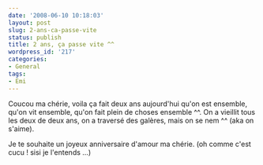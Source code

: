 ```yaml
---
date: '2008-06-10 10:18:03'
layout: post
slug: 2-ans-ca-passe-vite
status: publish
title: 2 ans, ça passe vite ^^
wordpress_id: '217'
categories:
- General
tags:
- Emi
---
```


Coucou ma chérie, voila ça fait deux ans aujourd'hui qu'on est ensemble, qu'on vit ensemble, qu'on fait plein de choses ensemble ^^.
On a vieillit tous les deux de deux ans, on a traversé des galères, mais on se nem ^^ (aka on s'aime).

Je te souhaite un joyeux anniversaire d'amour ma chérie. (oh comme c'est cucu ! sisi je l'entends ...)
